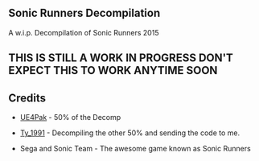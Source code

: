## Sonic Runners Decompilation
 

A w.i.p. Decompilation of Sonic Runners 2015

## THIS IS STILL A WORK IN PROGRESS DON'T EXPECT THIS TO WORK ANYTIME SOON

## Credits

- [UE4Pak](https://twitter.com/UE4Pak) - 50% of the Decomp

- [Ty_1991](https://twitter.com/Ty_1991) - Decompiling the other 50% and sending the code to me.

- Sega and Sonic Team - The awesome game known as Sonic Runners

